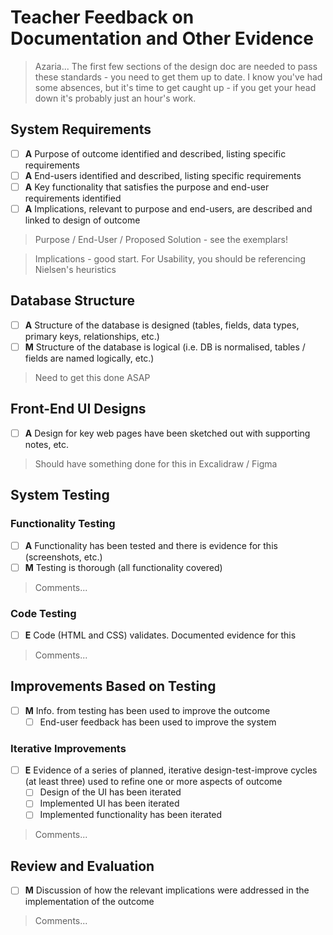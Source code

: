 # Teacher Feedback on Documentation and Other Evidence

> Azaria... The first few sections of the design doc are needed to pass these standards - you need to get them up to date. I know you've had some absences, but it's time to get caught up - if you get your head down it's probably just an hour's work.

## System Requirements	

- [ ] **A** Purpose of outcome identified and described, listing specific requirements
- [ ] **A** End-users identified and described, listing specific requirements
- [ ] **A** Key functionality that satisfies the purpose and end-user requirements identified
- [ ] **A** Implications, relevant to purpose and end-users, are described and linked to design of outcome

> Purpose / End-User / Proposed Solution - see the exemplars!

> Implications - good start. For Usability, you should be referencing Nielsen's heuristics


## Database Structure	

- [ ] **A** Structure of the database is designed (tables, fields, data types, primary keys, relationships, etc.)
- [ ] **M** Structure of the database is logical (i.e. DB is normalised, tables / fields are named logically, etc.)

> Need to get this done ASAP


## Front-End UI Designs

- [ ] **A** Design for key web pages have been sketched out with supporting notes, etc.

> Should have something done for this in Excalidraw / Figma


## System Testing

### Functionality Testing

- [ ] **A** Functionality has been tested and there is evidence for this (screenshots, etc.)
- [ ] **M** Testing is thorough (all functionality covered)

> Comments...  

### Code Testing

- [ ] **E** Code (HTML and CSS) validates. Documented evidence for this

> Comments...  


## Improvements Based on Testing

- [ ] **M** Info. from testing has been used to improve the outcome
    - [ ] End-user feedback has been used to improve the system

### Iterative Improvements

- [ ] **E** Evidence of a series of planned, iterative design-test-improve cycles (at least three) used to refine one or more aspects of outcome
    - [ ] Design of the UI has been iterated
    - [ ] Implemented UI has been iterated
    - [ ] Implemented functionality has been iterated

> Comments...  


## Review and Evaluation

- [ ] **M** Discussion of how the relevant implications were addressed in the implementation of the outcome

> Comments...


